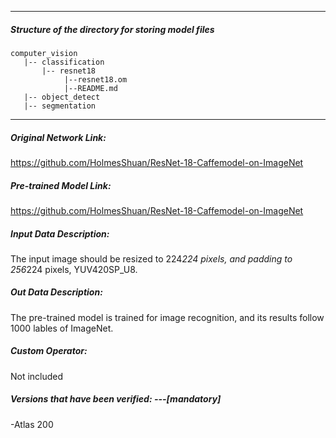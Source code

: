 *******************************************************************************
##### Structure of the directory for storing model files
```
computer_vision
   |-- classification
       |-- resnet18
            |--resnet18.om
            |--README.md
   |-- object_detect
   |-- segmentation
```
*******************************************************************************

##### Original Network Link:
https://github.com/HolmesShuan/ResNet-18-Caffemodel-on-ImageNet

##### Pre-trained Model Link:
https://github.com/HolmesShuan/ResNet-18-Caffemodel-on-ImageNet

##### Input Data Description:
The input image should be resized to 224*224 pixels, and padding to 256*224 pixels, YUV420SP_U8.

##### Out Data Description:
The pre-trained model is trained for image recognition, and its results follow 1000 lables of ImageNet.

##### Custom Operator:
Not included

##### Versions that have been verified: ---[mandatory]
-Atlas 200